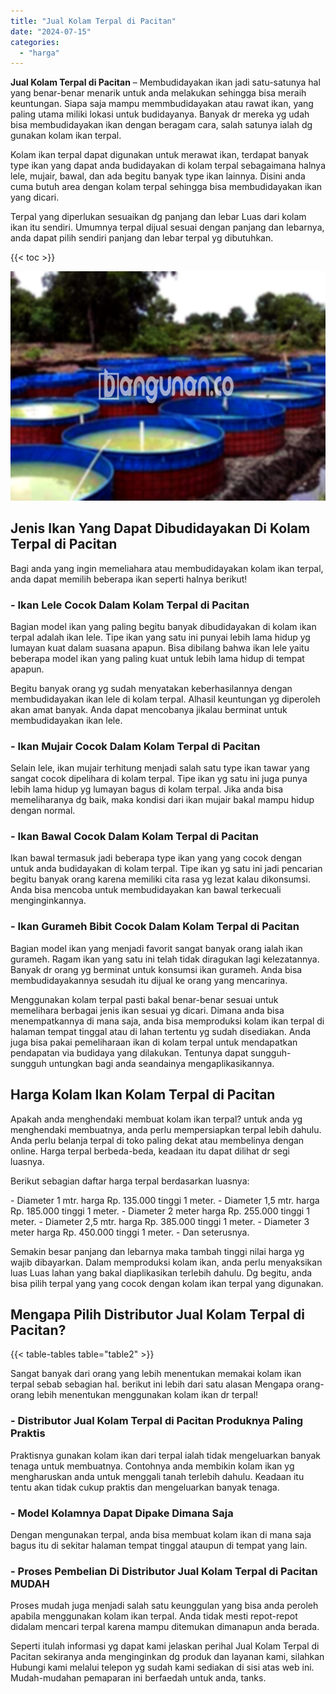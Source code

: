 ```yaml
---
title: "Jual Kolam Terpal di Pacitan"
date: "2024-07-15"
categories: 
  - "harga"
---
```


**Jual Kolam Terpal di Pacitan** – Membudidayakan ikan jadi satu-satunya hal yang benar-benar menarik untuk anda melakukan sehingga bisa meraih keuntungan. Siapa saja mampu memmbudidayakan atau rawat ikan, yang paling utama miliki lokasi untuk budidayanya. Banyak dr mereka yg udah bisa membudidayakan ikan dengan beragam cara, salah satunya ialah dg gunakan kolam ikan terpal.

Kolam ikan terpal dapat digunakan untuk merawat ikan, terdapat banyak type ikan yang dapat anda budidayakan di kolam terpal sebagaimana halnya lele, mujair, bawal, dan ada begitu banyak type ikan lainnya. Disini anda cuma butuh area dengan kolam terpal sehingga bisa membudidayakan ikan yang dicari.

Terpal yang diperlukan sesuaikan dg panjang dan lebar Luas dari kolam ikan itu sendiri. Umumnya terpal dijual sesuai dengan panjang dan lebarnya, anda dapat pilih sendiri panjang dan lebar terpal yg dibutuhkan.

{{< toc >}}

![Jual Kolam Terpal di Pacitan](/images/jual-kolam-terpal-42.png)

## Jenis Ikan Yang Dapat Dibudidayakan Di Kolam Terpal di Pacitan

Bagi anda yang ingin memeliahara atau membudidayakan kolam ikan terpal, anda dapat memilih beberapa ikan seperti halnya berikut!

### \- Ikan Lele Cocok Dalam Kolam Terpal di Pacitan

Bagian model ikan yang paling begitu banyak dibudidayakan di kolam ikan terpal adalah ikan lele. Tipe ikan yang satu ini punyai lebih lama hidup yg lumayan kuat dalam suasana apapun. Bisa dibilang bahwa ikan lele yaitu beberapa model ikan yang paling kuat untuk lebih lama hidup di tempat apapun.

Begitu banyak orang yg sudah menyatakan keberhasilannya dengan membudidayakan ikan lele di kolam terpal. Alhasil keuntungan yg diperoleh akan amat banyak. Anda dapat mencobanya jikalau berminat untuk membudidayakan ikan lele.

### \- Ikan Mujair Cocok Dalam Kolam Terpal di Pacitan

Selain lele, ikan mujair terhitung menjadi salah satu type ikan tawar yang sangat cocok dipelihara di kolam terpal. Tipe ikan yg satu ini juga punya lebih lama hidup yg lumayan bagus di kolam terpal. Jika anda bisa memeliharanya dg baik, maka kondisi dari ikan mujair bakal mampu hidup dengan normal.

### \- Ikan Bawal Cocok Dalam Kolam Terpal di Pacitan

Ikan bawal termasuk jadi beberapa type ikan yang yang cocok dengan untuk anda budidayakan di kolam terpal. Tipe ikan yg satu ini jadi pencarian begitu banyak orang karena memiliki cita rasa yg lezat kalau dikonsumsi. Anda bisa mencoba untuk membudidayakan kan bawal terkecuali menginginkannya.

### \- Ikan Gurameh Bibit Cocok Dalam Kolam Terpal di Pacitan

Bagian model ikan yang menjadi favorit sangat banyak orang ialah ikan gurameh. Ragam ikan yang satu ini telah tidak diragukan lagi kelezatannya. Banyak dr orang yg berminat untuk konsumsi ikan gurameh. Anda bisa membudidayakannya sesudah itu dijual ke orang yang mencarinya.

Menggunakan kolam terpal pasti bakal benar-benar sesuai untuk memelihara berbagai jenis ikan sesuai yg dicari. Dimana anda bisa menempatkannya di mana saja, anda bisa memproduksi kolam ikan terpal di halaman tempat tinggal atau di lahan tertentu yg sudah disediakan. Anda juga bisa pakai pemeliharaan ikan di kolam terpal untuk mendapatkan pendapatan via budidaya yang dilakukan. Tentunya dapat sungguh-sungguh untungkan bagi anda seandainya mengaplikasikannya.

## Harga Kolam Ikan Kolam Terpal di Pacitan

Apakah anda menghendaki membuat kolam ikan terpal? untuk anda yg menghendaki membuatnya, anda perlu mempersiapkan terpal lebih dahulu. Anda perlu belanja terpal di toko paling dekat atau membelinya dengan online. Harga terpal berbeda-beda, keadaan itu dapat dilihat dr segi luasnya.

Berikut sebagian daftar harga terpal berdasarkan luasnya:

\- Diameter 1 mtr. harga Rp. 135.000 tinggi 1 meter. - Diameter 1,5 mtr. harga Rp. 185.000 tinggi 1 meter. - Diameter 2 meter harga Rp. 255.000 tinggi 1 meter. - Diameter 2,5 mtr. harga Rp. 385.000 tinggi 1 meter. - Diameter 3 meter harga Rp. 450.000 tinggi 1 meter. - Dan seterusnya.

Semakin besar panjang dan lebarnya maka tambah tinggi nilai harga yg wajib dibayarkan. Dalam memproduksi kolam ikan, anda perlu menyaksikan luas Luas lahan yang bakal diaplikasikan terlebih dahulu. Dg begitu, anda bisa pilih terpal yang yang cocok dengan kolam ikan terpal yang digunakan.

## Mengapa Pilih Distributor Jual Kolam Terpal di Pacitan?

{{< table-tables table="table2" >}}

Sangat banyak dari orang yang lebih menentukan memakai kolam ikan terpal sebab sebagian hal. berikut ini lebih dari satu alasan Mengapa orang-orang lebih menentukan menggunakan kolam ikan dr terpal!

### \- Distributor Jual Kolam Terpal di Pacitan Produknya Paling Praktis

Praktisnya gunakan kolam ikan dari terpal ialah tidak mengeluarkan banyak tenaga untuk membuatnya. Contohnya anda membikin kolam ikan yg mengharuskan anda untuk menggali tanah terlebih dahulu. Keadaan itu tentu akan tidak cukup praktis dan mengeluarkan banyak tenaga.

### \- Model Kolamnya Dapat Dipake Dimana Saja

Dengan mengunakan terpal, anda bisa membuat kolam ikan di mana saja bagus itu di sekitar halaman tempat tinggal ataupun di tempat yang lain.

### \- Proses Pembelian Di Distributor Jual Kolam Terpal di Pacitan MUDAH

Proses mudah juga menjadi salah satu keunggulan yang bisa anda peroleh apabila menggunakan kolam ikan terpal. Anda tidak mesti repot-repot didalam mencari terpal karena mampu ditemukan dimanapun anda berada.

Seperti itulah informasi yg dapat kami jelaskan perihal Jual Kolam Terpal di Pacitan sekiranya anda menginginkan dg produk dan layanan kami, silahkan Hubungi kami melalui telepon yg sudah kami sediakan di sisi atas web ini. Mudah-mudahan pemaparan ini berfaedah untuk anda, tanks.
